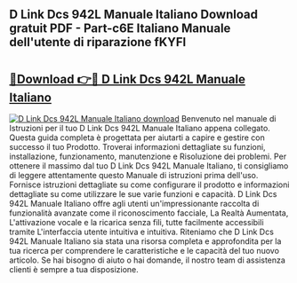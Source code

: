 ## D Link Dcs 942L Manuale Italiano Download gratuit PDF - Part-c6E Italiano Manuale dell'utente di riparazione fKYFl

# <h2><a href="http://dfggju.blite.top/?on=D+Link+Dcs+942L+Manuale+Italiano">🔗Download 👉🔴 D Link Dcs 942L Manuale Italiano</a></h2>

[![D Link Dcs 942L Manuale Italiano download](https://i.imgur.com/lujVjoI.png)](http://dfggju.blite.top/?on=D+Link+Dcs+942L+Manuale+Italiano)
Benvenuto nel manuale di Istruzioni per il tuo D Link Dcs 942L Manuale Italiano appena collegato. Questa guida completa è progettata per aiutarti a capire e gestire con successo il tuo Prodotto. Troverai informazioni dettagliate su funzioni, installazione, funzionamento, manutenzione e Risoluzione dei problemi. Per ottenere il massimo dal tuo D Link Dcs 942L Manuale Italiano, ti consigliamo di leggere attentamente questo Manuale di istruzioni prima dell'uso. Fornisce istruzioni dettagliate su come configurare il prodotto e informazioni dettagliate su come utilizzare le sue varie funzioni e capacità. D Link Dcs 942L Manuale Italiano offre agli utenti un'impressionante raccolta di funzionalità avanzate come il riconoscimento facciale, La Realtà Aumentata, L'attivazione vocale e la ricarica senza fili, tutte facilmente accessibili tramite L'interfaccia utente intuitiva e intuitiva. Riteniamo che D Link Dcs 942L Manuale Italiano sia stata una risorsa completa e approfondita per la tua ricerca per comprendere le caratteristiche e le capacità del tuo nuovo articolo. Se hai bisogno di aiuto o hai domande, il nostro team di assistenza clienti è sempre a tua disposizione.
